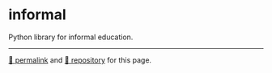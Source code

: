 # informal

Python library for informal education.

<hr>

[&#128279; permalink](https://dcpetty.github.io/informal/) and [&#128297; repository](https://github.com/dcpetty/informal) for this page.
